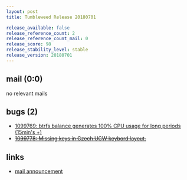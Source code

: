 ```yaml
---
layout: post
title: Tumbleweed Release 20180701

release_available: false
release_reference_count: 2
release_reference_count_mail: 0
release_score: 98
release_stability_level: stable
release_version: 20180701
---
```


## mail (0:0)

no relevant mails

## bugs (2)

<!--more-->

- [1099769: btrfs balance generates 100% CPU usage for long periods (15min's +)](https://bugzilla.opensuse.org/show_bug.cgi?id=1099769)
- ~~[1099778: Missing keys in Czech UCW keybord layout.](https://bugzilla.opensuse.org/show_bug.cgi?id=1099778)~~



## links

- [mail announcement](https://lists.opensuse.org/opensuse-factory/2018-07/msg00022.html)
